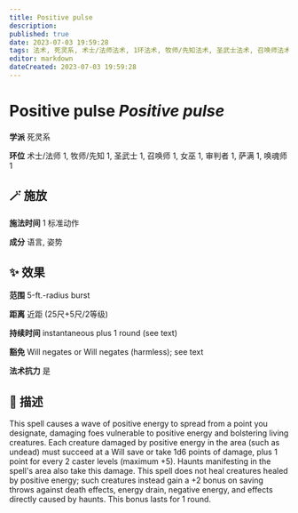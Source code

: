 ```yaml
---
title: Positive pulse
description: 
published: true
date: 2023-07-03 19:59:28
tags: 法术, 死灵系, 术士/法师法术, 1环法术, 牧师/先知法术, 圣武士法术, 召唤师法术, 女巫法术, 审判者法术, 萨满法术, 唤魂师法术
editor: markdown
dateCreated: 2023-07-03 19:59:28
---
```


# **Positive pulse** *Positive pulse*

**学派** 死灵系 

**环位** 术士/法师 1, 牧师/先知 1, 圣武士 1, 召唤师 1, 女巫 1, 审判者 1, 萨满 1, 唤魂师 1

## 🪄 施放

**施法时间** 1 标准动作

**成分** 语言, 姿势

## ✨ 效果  

**范围** 5-ft.-radius burst

**距离** 近距 (25尺+5尺/2等级)  

**持续时间** instantaneous plus 1 round (see text) 

**豁免** Will negates or Will negates (harmless); see text

**法术抗力** 是

## 📖 描述

This spell causes a wave of positive energy to spread from a point you designate, damaging foes vulnerable to positive energy and bolstering living creatures. Each creature damaged by positive energy in the area (such as undead) must succeed at a Will save or take 1d6 points of damage, plus 1 point for every 2 caster levels (maximum +5). Haunts manifesting in the spell's area also take this damage.  This spell does not heal creatures healed by positive energy; such creatures instead gain a +2 bonus on saving throws against death effects, energy drain, negative energy, and effects directly caused by haunts. This bonus lasts for 1 round.
    